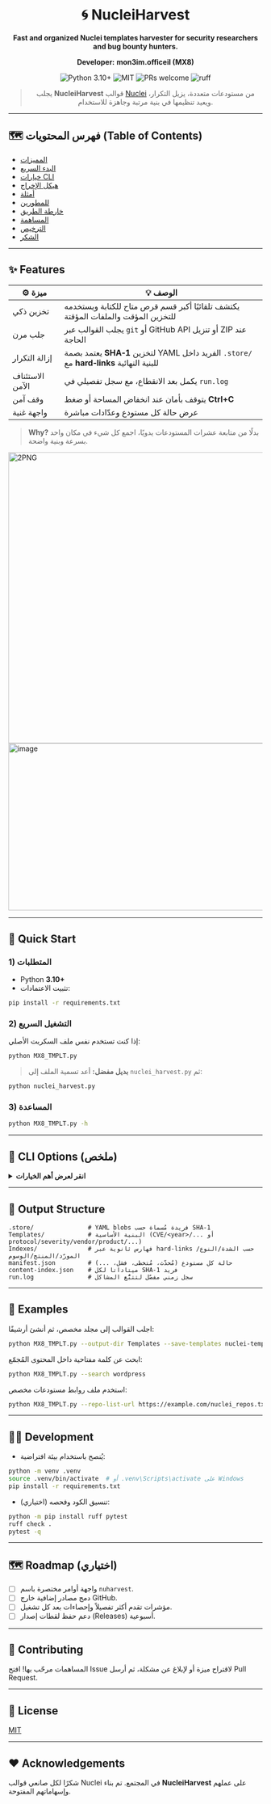 <div align="center">

# 🌀 **NucleiHarvest**

**Fast and organized Nuclei templates harvester for security researchers and bug bounty hunters.**

**Developer:** **mon3im.officeil (MX8)**

<!-- After you create the repo on GitHub, replace USER/REPO below to activate live badges -->

<p>
  <img src="https://img.shields.io/badge/Python-%3E%3D3.10-blue" alt="Python 3.10+"/>
  <img src="https://img.shields.io/badge/License-MIT-green" alt="MIT"/>
  <img src="https://img.shields.io/badge/PRs-welcome-brightgreen" alt="PRs welcome"/>
  <img src="https://img.shields.io/badge/Style-black-000000?logo=ruff&logoColor=white" alt="ruff"/>
</p>

> يجلب **NucleiHarvest** قوالب [Nuclei](https://github.com/projectdiscovery/nuclei) من مستودعات متعددة، يزيل التكرار، ويعيد تنظيمها في بنية مرتبة وجاهزة للاستخدام.

</div>

---

## 🗺️ فهرس المحتويات (Table of Contents)

* [المميزات](#-features)
* [البدء السريع](#-quick-start)
* [خيارات CLI](#%EF%B8%8F-cli-options-%D9%85%D9%84%D8%AE%D8%B5)
* [هيكل الإخراج](#-output-structure)
* [أمثلة](#-examples)
* [للمطورين](#-development)
* [خارطة الطريق](#%EF%B8%8F-roadmap-%D8%A7%D8%AE%D8%AA%D9%8A%D8%A7%D8%B1%D9%8A)
* [المساهمة](#-contributing)
* [الترخيص](#-license)
* [الشكر](#-acknowledgements)

---

## ✨ Features

<div align="center">

| ⚙️ ميزة         | 💡 الوصف                                                                                 |
| --------------- | ---------------------------------------------------------------------------------------- |
| تخزين ذكي       | يكتشف تلقائيًا أكبر قسم قرص متاح للكتابة ويستخدمه للتخزين المؤقت والملفات المؤقتة        |
| جلب مرن         | يجلب القوالب عبر `git` أو GitHub API أو تنزيل ZIP عند الحاجة                             |
| إزالة التكرار   | يعتمد بصمة **SHA‑1** لتخزين YAML الفريد داخل `.store/` مع **hard‑links** للبنية النهائية |
| الاستئناف الآمن | يكمل بعد الانقطاع، مع سجل تفصيلي في `run.log`                                            |
| وقف آمن         | يتوقف بأمان عند انخفاض المساحة أو ضغط **Ctrl+C**                                         |
| واجهة غنية      | عرض حالة كل مستودع وعدّادات مباشرة                                                       |

</div>

> **Why?** بدلًا من متابعة عشرات المستودعات يدويًا، اجمع كل شيء في مكان واحد بسرعة وبنية واضحة.


<img width="1580" height="576" alt="2PNG" src="https://github.com/user-attachments/assets/228418ce-1c5b-4a92-be9f-3ceb65554f86" />
<img width="1569" height="331" alt="image" src="https://github.com/user-attachments/assets/df56a711-af47-4c8a-a976-b042bc3dd775" />


---

## 🚀 Quick Start

### 1) المتطلبات

* Python **3.10+**
* تثبيت الاعتمادات:

```bash
pip install -r requirements.txt
```

### 2) التشغيل السريع

إذا كنت تستخدم نفس ملف السكربت الأصلي:

```bash
python MX8_TMPLT.py
```

> **بديل مفضل:** أعد تسمية الملف إلى `nuclei_harvest.py` ثم:

```bash
python nuclei_harvest.py
```

### 3) المساعدة

```bash
python MX8_TMPLT.py -h
```

---

## 🧰️ CLI Options (ملخص)

<details>
<summary><strong>انقر لعرض أهم الخيارات</strong></summary>

* `--repo-list-url <url>`: رابط لملف نصي يحوي عناوين المستودعات (واحد في كل سطر).
* `--output-dir <dir>`: مجلد الإخراج حيث تُخزَّن القوالب والبيانات (افتراضي: `Templates`).
* `--temp-dir <dir>`: مجلد للتخزين المؤقت والملفات المؤقتة (يتجاوز اختيار القسم التلقائي).
* `--search <term>`: البحث السريع داخل القوالب المجمعة ثم الخروج.
* `--save-success-list <file>`: حفظ قائمة بالمستودعات التي تم جلبها بنجاح.
* `--save-templates <archive.zip>`: إنشاء أرشيف ZIP لكل القوالب المجمعة.
* `--setup` / `--reset-config` / `--yes`: إعداد تفاعلي، إعادة ضبط الإعدادات، أو تشغيل غير تفاعلي بالافتراضيات.

</details>

---

## 📂 Output Structure

```
.store/               # YAML blobs فريدة مُسماة حسب SHA‑1
Templates/            # البنية الأساسية (CVE/<year>/... أو protocol/severity/vendor/product/...)
Indexes/              # فهارس ثانوية عبر hard‑links حسب الشدة/النوع/المورّد/المنتج/الوسوم
manifest.json         # حالة كل مستودع (مُحدّث، مُتخطى، فشل، ...)
content-index.json    # ميتاداتا لكل SHA‑1 فريد
run.log               # سجل زمني مفصّل لتتبُّع المشاكل
```

---

## 🧪 Examples

اجلب القوالب إلى مجلد مخصص، ثم أنشئ أرشيفًا:

```bash
python MX8_TMPLT.py --output-dir Templates --save-templates nuclei-templates.zip
```

ابحث عن كلمة مفتاحية داخل المحتوى المُجمّع:

```bash
python MX8_TMPLT.py --search wordpress
```

استخدم ملف روابط مستودعات مخصص:

```bash
python MX8_TMPLT.py --repo-list-url https://example.com/nuclei_repos.txt
```

---

## 🧑‍💻 Development

* يُنصح باستخدام بيئة افتراضية:

```bash
python -m venv .venv
source .venv/bin/activate  # أو .venv\Scripts\activate على Windows
pip install -r requirements.txt
```

* تنسيق الكود وفحصه (اختياري):

```bash
python -m pip install ruff pytest
ruff check .
pytest -q
```

---

## 🗺️ Roadmap (اختياري)

* [ ] واجهة أوامر مختصرة باسم `nuharvest`.
* [ ] دمج مصادر إضافية خارج GitHub.
* [ ] مؤشرات تقدم أكثر تفصيلاً وإحصاءات بعد كل تشغيل.
* [ ] دعم حفظ لقطات إصدار (Releases) أسبوعية.

---

## 🤝 Contributing

المساهمات مرحّب بها! افتح Issue لاقتراح ميزة أو لإبلاغ عن مشكلة، ثم أرسل Pull Request.

---

## 📜 License

[MIT](LICENSE)

---

## ❤️ Acknowledgements

شكرًا لكل صانعي قوالب Nuclei في المجتمع. تم بناء **NucleiHarvest** على عملهم وإسهاماتهم المفتوحة.
